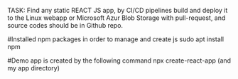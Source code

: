 TASK:
Find any static REACT JS app, by CI/CD pipelines build and deploy it to the Linux webapp or Microsoft Azur Blob Storage with pull-request, and source codes should be in Github repo.


#Installed npm packages in order to manage and create js 
sudo apt install npm


#Demo app is created by the following command
npx create-react-app (and my app directory)


 
